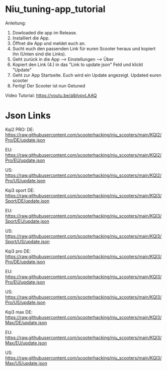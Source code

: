 # Niu_tuning-app_tutorial
Anleitung:
  1. Dowloaded die app im Release.
  2. Installiert die App.
  3. Öffnet die App und meldet euch an.
  4. Sucht euch den passenden Link für euren Scooter heraus und kopiert ihn (Unten sind die Links).
  5. Geht zurück in die App --> Einstellungen --> Über
  6. Kopiert den Link (4.) in das "Link to update json" Feld und klickt "Update"
  7. Geht zur App Startseite. Euch wird ein Update angezeigt. Updated euren scooter
  8. Fertig! Der Scooter ist nun Getuned

Video Tutorial: 
https://youtu.be/alblypvLAAQ

# Json Links

  Kqi2 PRO:
  DE:
  https://raw.githubusercontent.com/scooterhacking/niu_scooters/main/KQI2/Pro/DE/update.json

  EU:
  https://raw.githubusercontent.com/scooterhacking/niu_scooters/main/KQI2/Pro/EU/update.json

  US:
  https://raw.githubusercontent.com/scooterhacking/niu_scooters/main/KQI2/Pro/US/update.json

  Kqi3 sport
  DE:
  https://raw.githubusercontent.com/scooterhacking/niu_scooters/main/KQI3/Sport/DE/update.json

  EU:
  https://raw.githubusercontent.com/scooterhacking/niu_scooters/main/KQI3/Sport/EU/update.json

  US:
  https://raw.githubusercontent.com/scooterhacking/niu_scooters/main/KQI3/Sport/US/update.json

  Kqi3 pro
  DE:
  https://raw.githubusercontent.com/scooterhacking/niu_scooters/main/KQI3/Pro/DE/update.json

  EU:
  https://raw.githubusercontent.com/scooterhacking/niu_scooters/main/KQI3/Pro/EU/update.json

  US:
  https://raw.githubusercontent.com/scooterhacking/niu_scooters/main/KQI3/Pro/US/update.json

  Kqi3 max
  DE:
  https://raw.githubusercontent.com/scooterhacking/niu_scooters/main/KQI3/Max/DE/update.json

  EU:
  https://raw.githubusercontent.com/scooterhacking/niu_scooters/main/KQI3/Max/EU/update.json

  US:
  https://raw.githubusercontent.com/scooterhacking/niu_scooters/main/KQI3/Max/US/update.json
